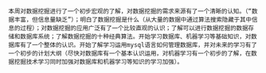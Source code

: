     本周对数据挖掘进行了一个初步宏观的了解，对数据挖掘的需求来源有了一个清晰的认知。（“数据丰富，但信息量缺乏”）；明白了数据挖掘是什么（从大量的数据中通过算法搜索隐藏于其中信息的过程）；对数据挖掘的应用广泛有了一个比较直观的认识；了解可以进行数据挖掘的数据存储和数据库系统；了解数据挖掘的十种经典算法。开始学习数据库、机器学习等基础知识，对数据库有了一个整体的认识。开始了解学习运用mysql语言如何管理数据库，并对未来的学习有了一个初步的计划大纲（尽快对数据库有一个基本认识运用，对机器学习有一个初步的了解，在数据挖掘技术学习同时加强对数据库和机器学习等知识的学习加强）。
